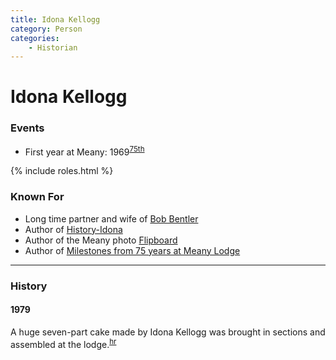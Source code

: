 ```yaml
---
title: Idona Kellogg
category: Person
categories:
    - Historian
---
```

# Idona Kellogg
### Events
- First year at Meany: 1969<sup>[75th][]</sup>

{% include roles.html %}

### Known For
- Long time partner and wife of [Bob Bentler](/Person/Bob-Bentler)
- Author of [History-Idona](/History/Idona)
- Author of the Meany photo [Flipboard](Flipboard)
- Author of [Milestones from 75 years at Meany Lodge](Milestones-from-75-years-at-Meany-Lodge)

---
### History

#### 1979

A huge seven-part cake made by Idona Kellogg was brought in sections and assembled at the lodge.<sup>[hr][]</sup>


[75th]: /Event/Anniversary#75th
[hr]: /History/Reports "Meany History Reports, by Idona Kellogg"
[75m]: /Milestones-from-75-years-at-Meany-Lodge